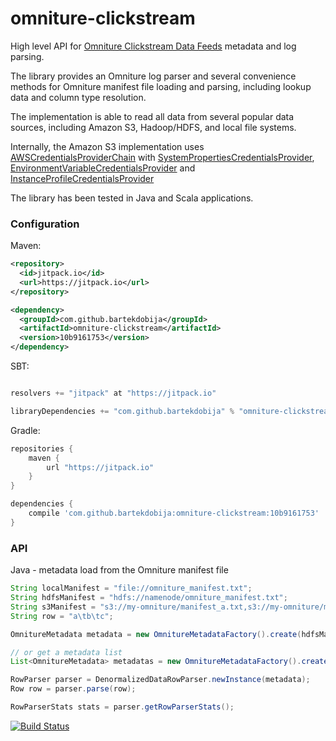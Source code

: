 # omniture-clickstream
High level API for [Omniture Clickstream Data Feeds](https://marketing.adobe.com/resources/help/en_US/sc/clickstream/) metadata and log parsing.

The library provides an Omniture log parser and several convenience methods for 
Omniture manifest file loading and parsing, including lookup data and column type resolution.  

The implementation is able to read all data from several popular data sources, 
including Amazon S3, Hadoop/HDFS, and local file systems.

Internally, the Amazon S3 implementation uses [AWSCredentialsProviderChain](http://docs.aws.amazon.com/AWSJavaSDK/latest/javadoc/com/amazonaws/auth/AWSCredentialsProviderChain.html) 
with [SystemPropertiesCredentialsProvider](http://docs.aws.amazon.com/AWSJavaSDK/latest/javadoc/com/amazonaws/auth/SystemPropertiesCredentialsProvider.html),
 [EnvironmentVariableCredentialsProvider](http://docs.aws.amazon.com/AWSJavaSDK/latest/javadoc/com/amazonaws/auth/EnvironmentVariableCredentialsProvider.html) and 
 [InstanceProfileCredentialsProvider](http://docs.aws.amazon.com/AWSJavaSDK/latest/javadoc/com/amazonaws/auth/InstanceProfileCredentialsProvider.html)

The library has been tested in Java and Scala applications.

### Configuration

Maven:

```xml
<repository>
  <id>jitpack.io</id>
  <url>https://jitpack.io</url>
</repository>

<dependency>
  <groupId>com.github.bartekdobija</groupId>
  <artifactId>omniture-clickstream</artifactId>
  <version>10b9161753</version>
</dependency>
```

SBT:

```sbt

resolvers += "jitpack" at "https://jitpack.io"

libraryDependencies += "com.github.bartekdobija" % "omniture-clickstream" % "10b9161753"

```

Gradle:

```gradle
repositories {
    maven {
        url "https://jitpack.io"
    }
}

dependencies {
    compile 'com.github.bartekdobija:omniture-clickstream:10b9161753'
}
```

### API

Java - metadata load from the Omniture manifest file

```java
String localManifest = "file://omniture_manifest.txt";
String hdfsManifest = "hdfs://namenode/omniture_manifest.txt";
String s3Manifest = "s3://my-omniture/manifest_a.txt,s3://my-omniture/manifest_b.txt";
String row = "a\tb\tc";

OmnitureMetadata metadata = new OmnitureMetadataFactory().create(hdfsManifest);

// or get a metadata list
List<OmnitureMetadata> metadatas = new OmnitureMetadataFactory().create(s3Manifest, ",");

RowParser parser = DenormalizedDataRowParser.newInstance(metadata);
Row row = parser.parse(row);

RowParserStats stats = parser.getRowParserStats();
```

[![Build Status](https://travis-ci.org/bartekdobija/omniture-clickstream.svg?branch=master)](https://travis-ci.org/bartekdobija/omniture-clickstream)